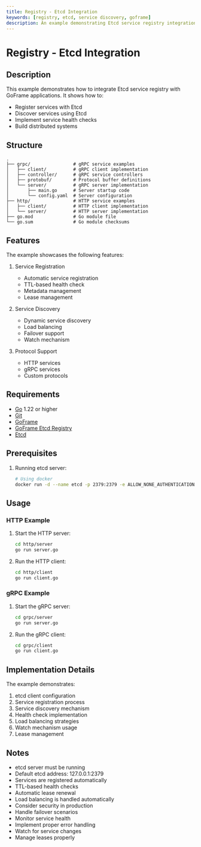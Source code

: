 ```yaml
---
title: Registry - Etcd Integration
keywords: [registry, etcd, service discovery, goframe]
description: An example demonstrating Etcd service registry integration in GoFrame
---
```


# Registry - Etcd Integration

## Description

This example demonstrates how to integrate Etcd service registry with GoFrame applications. It shows how to:
- Register services with Etcd
- Discover services using Etcd
- Implement service health checks
- Build distributed systems

## Structure

```
.
├── grpc/                # gRPC service examples
│   ├── client/          # gRPC client implementation
│   ├── controller/      # gRPC service controllers
│   ├── protobuf/        # Protocol buffer definitions
│   └── server/          # gRPC server implementation
│       ├── main.go      # Server startup code
│       └── config.yaml  # Server configuration
├── http/                # HTTP service examples
│   ├── client/          # HTTP client implementation
│   └── server/          # HTTP server implementation
├── go.mod               # Go module file
└── go.sum               # Go module checksums
```

## Features

The example showcases the following features:
1. Service Registration
   - Automatic service registration
   - TTL-based health check
   - Metadata management
   - Lease management

2. Service Discovery
   - Dynamic service discovery
   - Load balancing
   - Failover support
   - Watch mechanism

3. Protocol Support
   - HTTP services
   - gRPC services
   - Custom protocols

## Requirements

- [Go](https://golang.org/dl/) 1.22 or higher
- [Git](https://git-scm.com/downloads)
- [GoFrame](https://goframe.org)
- [GoFrame Etcd Registry](https://github.com/gogf/gf/tree/master/contrib/registry/etcd)
- [Etcd](https://etcd.io/docs/v3.5/install/)

## Prerequisites

1. Running etcd server:
   ```bash
   # Using docker
   docker run -d --name etcd -p 2379:2379 -e ALLOW_NONE_AUTHENTICATION=yes bitnami/etcd:3.4.24
   ```

## Usage

### HTTP Example

1. Start the HTTP server:
   ```bash
   cd http/server
   go run server.go
   ```

2. Run the HTTP client:
   ```bash
   cd http/client
   go run client.go
   ```

### gRPC Example

1. Start the gRPC server:
   ```bash
   cd grpc/server
   go run server.go
   ```

2. Run the gRPC client:
   ```bash
   cd grpc/client
   go run client.go
   ```

## Implementation Details

The example demonstrates:
1. etcd client configuration
2. Service registration process
3. Service discovery mechanism
4. Health check implementation
5. Load balancing strategies
6. Watch mechanism usage
7. Lease management

## Notes

- etcd server must be running
- Default etcd address: 127.0.0.1:2379
- Services are registered automatically
- TTL-based health checks
- Automatic lease renewal
- Load balancing is handled automatically
- Consider security in production
- Handle failover scenarios
- Monitor service health
- Implement proper error handling
- Watch for service changes
- Manage leases properly
